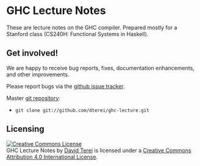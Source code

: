 # GHC Lecture Notes

These are lecture notes on the GHC compiler. Prepared mostly for a
Stanford class (CS240H: Functional Systems in Haskell).

## Get involved!

We are happy to receive bug reports, fixes, documentation
enhancements, and other improvements.

Please report bugs via the
[github issue tracker](http://github.com/dterei/ghc-lecture/issues).

Master [git repository](http://github.com/dterei/ghc-lecture):

* `git clone git://github.com/dterei/ghc-lecture.git`

## Licensing

<a rel="license"
href="http://creativecommons.org/licenses/by/4.0/"><img alt="Creative
Commons License" style="border-width:0"
src="https://i.creativecommons.org/l/by/4.0/88x31.png" /></a><br
/><span xmlns:dct="http://purl.org/dc/terms/" property="dct:title">GHC
Lecture Notes</span> by <a xmlns:cc="http://creativecommons.org/ns#"
href="https://github.com/dterei/ghc-lecture"
property="cc:attributionName" rel="cc:attributionURL">David Terei</a>
is licensed under a <a rel="license"
href="http://creativecommons.org/licenses/by/4.0/">Creative Commons
Attribution 4.0 International License</a>.
